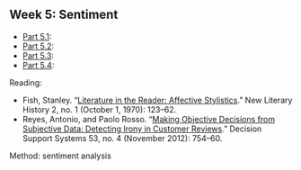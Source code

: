 
## Week 5: Sentiment

- [Part 5.1]():
- [Part 5.2]():
- [Part 5.3]():
- [Part 5.4]():

Reading: 
- Fish, Stanley. “[Literature in the Reader: Affective
  Stylistics](http://www.jstor.org.ezproxy.cul.columbia.edu/stable/468593?seq=1#page_scan_tab_contents).”
New Literary History 2, no. 1 (October 1, 1970): 123–62.
- Reyes, Antonio, and Paolo Rosso. “[Making Objective Decisions from Subjective
  Data: Detecting Irony in Customer
Reviews](http://apps.webofknowledge.com.ezproxy.cul.columbia.edu/full_record.do?product=UA&search_mode=GeneralSearch&qid=5&SID=1AZtXjh1FAid3dqdwvI&page=1&doc=1).”
Decision Support Systems 53, no. 4 (November 2012): 754–60. 

Method: sentiment analysis


